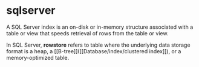 # sqlserver

A SQL Server index is an on-disk or in-memory structure associated with a table or view that speeds retrieval of rows from the table or view.


In SQL Server, **rowstore** refers to table where the underlying data storage format is a heap, a [[B-tree]]([[Database/index/clustered index]]), or a memory-optimized table.
